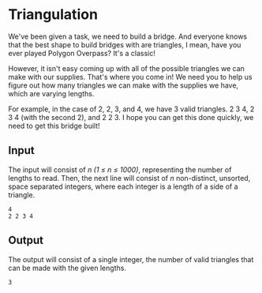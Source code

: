 # Triangulation

We've been given a task, we need to build a bridge. And everyone knows that the best shape to build bridges with are triangles, I mean, have you ever played Polygon Overpass? It's a classic!

However, it isn't easy coming up with all of the possible triangles we can make with our supplies. That's where you come in! We need you to help us figure out how many triangles we can make with the supplies we have, which are varying lengths.

For example, in the case of 2, 2, 3, and 4, we have 3 valid triangles. 2 3 4, 2 3 4 (with the second 2), and 2 2 3. I hope you can get this done quickly, we need to get this bridge built!

## Input

The input will consist of _n (1 ≤ n ≤ 1000)_, representing the number of lengths to read. Then, the next line will consist of _n_ non-distinct, unsorted, space separated integers, where each integer is a length of a side of a triangle.

```
4
2 2 3 4
```

## Output

The output will consist of a single integer, the number of valid triangles that can be made with the given lengths.

```
3
```
